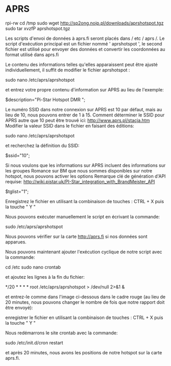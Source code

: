 # APRS

rpi-rw
cd /tmp
sudo wget http://sp2ong.noip.pl/downloads/aprshotspot.tgz
sudo tar xvzfP aprshotspot.tgz

Les scripts d'envoi de données à aprs.fi seront placés dans / etc / aprs /. Le script d'exécution principal est un fichier nommé ' aprshotspot ', le second fichier est utilisé pour envoyer des données et convertir les coordonnées au format utilisé dans aprs.fi

Le contenu des informations telles qu'elles apparaissent peut être ajusté individuellement, il suffit de modifier le fichier aprshotspot :

sudo nano /etc/aprs/aprshotspot

et entrez votre propre contenu d'information sur APRS au lieu de l'exemple:

$description="Pi-Star Hotspot DMR ";

Le numéro SSID dans notre connexion sur APRS est 10 par défaut, mais au lieu de 10, nous pouvons entrer de 1 à 15. Comment déterminer le SSID pour APRS autre que 10 peut être trouvé ici: http://www.aprs.pl/stacja.htm Modifier la valeur SSID dans le fichier en faisant des éditions:

sudo nano /etc/aprs/aprshotspot

et recherchez la définition du SSID:

$ssid="10";

Si nous voulons que les informations sur APRS incluent des informations sur les groupes Romance sur BM que nous sommes disponibles sur notre hotspot, nous pouvons activer les options Remarque clé de génération d'API requise: http://wiki.pistar.uk/PI-Star_integration_with_BrandMeister_API

$tglist="1";

Enregistrez le fichier en utilisant la combinaison de touches : CTRL + X puis la touche " Y "

Nous pouvons exécuter manuellement le script en écrivant la commande:

sudo /etc/aprs/aprshotspot

Nous pouvons vérifier sur la carte http://aprs.fi si nos données sont apparues.

Nous pouvons maintenant ajouter l'exécution cyclique de notre script avec la commande:

cd /etc
sudo nano crontab

et ajoutez les lignes à la fin du fichier:

 */20 * * * *   root    /etc/aprs/aprshotspot > /dev/null 2>&1 &

et entrez-le comme dans l'image ci-dessous dans le cadre rouge (au lieu de 20 minutes, nous pouvons changer le nombre de fois que notre rapport doit être envoyé):

enregistrer le fichier en utilisant la combinaison de touches : CTRL + X puis la touche " Y "

Nous redémarrons le site crontab avec la commande:

sudo /etc/init.d/cron restart

et après 20 minutes, nous avons les positions de notre hotspot sur la carte aprs.fi.
